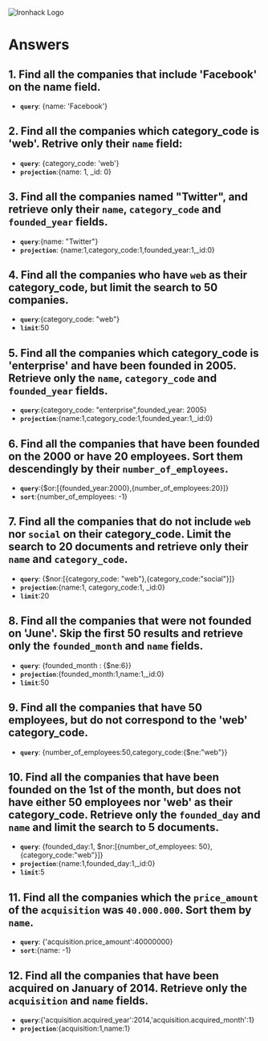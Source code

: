 ![Ironhack Logo](https://i.imgur.com/1QgrNNw.png)

# Answers

## 1. Find all the companies that include 'Facebook' on the **name** field.

 - **`query`**: {name: 'Facebook'}
 
 ## 2. Find all the companies which **category_code** is 'web'. Retrive only their `name` field:

 - **`query`**: {category_code: 'web'}
  - **`projection`**:{name: 1, _id: 0}

## 3. Find all the companies named "Twitter", and retrieve only their `name`, `category_code` and `founded_year` fields.

- **`query`**:{name: "Twitter"}
 - **`projection`**: {name:1,category_code:1,founded_year:1,_id:0}

## 4. Find all the companies who have `web` as their **category_code**, but limit the search to 50 companies.

- **`query`**:{category_code: "web"}
 - **`limit`**:50 

## 5. Find all the companies which **category_code** is 'enterprise' and have been founded in 2005. Retrieve only the `name`, `category_code` and `founded_year` fields.

- **`query`**:{category_code: "enterprise",founded_year: 2005}
 - **`projection`**:{name:1,category_code:1,founded_year:1,_id:0}

## 6. Find all the companies that have been **founded** on the 2000 or have 20 **employees**. Sort them descendingly by their `number_of_employees`.

- **`query`**:{$or:[{founded_year:2000},{number_of_employees:20}]}
 - **`sort`**:{number_of_employees: -1}

## 7. Find all the companies that do not include `web` nor `social` on their **category_code**. Limit the search to 20 documents and retrieve only their `name` and `category_code`.

- **`query`**: {$nor:[{category_code: "web"},{category_code:"social"}]}
 - **`projection`**:{name:1, category_code:1, _id:0}
  - **`limit`**:20

## 8. Find all the companies that were not **founded** on 'June'. Skip the first 50 results and retrieve only the `founded_month` and `name` fields.

- **`query`**: {founded_month : {$ne:6}}
 - **`projection`**:{founded_month:1,name:1,_id:0}
  - **`limit`**:50

## 9. Find all the companies that have 50 employees, but do not correspond to the 'web' **category_code**. 

- **`query`**: {number_of_employees:50,category_code:{$ne:"web"}}

## 10. Find all the companies that have been founded on the 1st of the month, but does not have either 50 employees nor 'web' as their **category_code**. Retrieve only the `founded_day` and `name` and limit the search to 5 documents.

- **`query`**: {founded_day:1, $nor:[{number_of_employees: 50},{category_code:"web"}]} 
 - **`projection`**:{name:1,founded_day:1,_id:0}
  - **`limit`**:5

## 11. Find all the companies which the `price_amount` of the `acquisition` was **`40.000.000`**. Sort them by `name`.

- **`query`**: {'acquisition.price_amount':40000000}
 - **`sort`**:{name: -1}

## 12. Find all the companies that have been acquired on January of 2014. Retrieve only the `acquisition` and `name` fields.

- **`query`**:{'acquisition.acquired_year':2014,'acquisition.acquired_month':1}
 - **`projection`**:{acquisition:1,name:1}